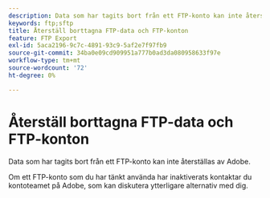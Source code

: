 ```yaml
---
description: Data som har tagits bort från ett FTP-konto kan inte återställas av Adobe.
keywords: ftp;sftp
title: Återställ borttagna FTP-data och FTP-konton
feature: FTP Export
exl-id: 5aca2196-9c7c-4891-93c9-5af2e7f97fb9
source-git-commit: 34ba0e09cd909951a777b0ad3da080958633f97e
workflow-type: tm+mt
source-wordcount: '72'
ht-degree: 0%

---
```


# Återställ borttagna FTP-data och FTP-konton

Data som har tagits bort från ett FTP-konto kan inte återställas av Adobe.

Om ett FTP-konto som du har tänkt använda har inaktiverats kontaktar du kontoteamet på Adobe, som kan diskutera ytterligare alternativ med dig.
